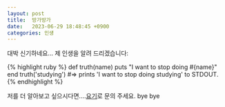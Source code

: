 ```yaml
---
layout: post
title:  방가방가
date:   2023-06-29 18:48:45 +0900
categories: 인섕
---
```

대박 신기하네요...
제 인생을 알려 드리겠습니다:

{% highlight ruby %}
def truth(name)
  puts "I want to stop doing #{name}"
end
truth('studying')
#=> prints 'I want to stop doing studying' to STDOUT.
{% endhighlight %}

저를 더 알아보고 싶으시다면....[요기][요기]로 문의 주세요. bye bye

[요기]: https://www.linkedin.com/in/%EC%9C%A0%EC%A7%84-%ED%95%9C-b96089267/
